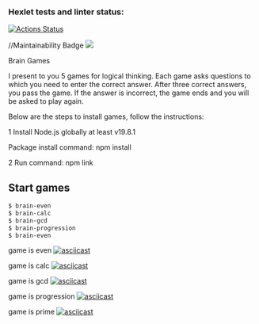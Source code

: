 ### Hexlet tests and linter status:

[![Actions Status](https://github.com/canekg/frontend-project-44/workflows/hexlet-check/badge.svg)](https://github.com/canekg/frontend-project-44/actions)

//Maintainability Badge
<a href="https://codeclimate.com/github/canekg/frontend-project-44/maintainability"><img src="https://api.codeclimate.com/v1/badges/f5544dd39ebb0550b757/maintainability" /></a>

Brain Games

I present to you 5 games for logical thinking. Each game asks questions to which you need to enter the correct answer. After three correct answers, you pass the game. If the answer is incorrect, the game ends and you will be asked to play again.

Below are the steps to install games, follow the instructions:

1 Install Node.js globally at least v19.8.1

Package install command: npm install <package name>

2 Run command: npm link

## Start games

```bash
$ brain-even
$ brain-calc
$ brain-gcd
$ brain-progression
$ brain-even
```

game is even
[![asciicast](https://asciinema.org/a/P19fFJQo8z9gXWqgQMlnsVnRm.svg)](https://asciinema.org/a/P19fFJQo8z9gXWqgQMlnsVnRm)

game is calc
[![asciicast](https://asciinema.org/a/bYpJmBd28O7uUPMH6O0Kp8Xeg.svg)](https://asciinema.org/a/bYpJmBd28O7uUPMH6O0Kp8Xeg)

game is gcd
[![asciicast](https://asciinema.org/a/XIMqgvOXezM95C5wg7DEeSMPv.svg)](https://asciinema.org/a/XIMqgvOXezM95C5wg7DEeSMPv)

game is progression
[![asciicast](https://asciinema.org/a/vGq6p3BJC9pnqepbL4Zgj7hhX.svg)](https://asciinema.org/a/vGq6p3BJC9pnqepbL4Zgj7hhX)

game is prime
[![asciicast](https://asciinema.org/a/80nNm6BJWgEsmGM2vzuY7Jp5Z.svg)](https://asciinema.org/a/80nNm6BJWgEsmGM2vzuY7Jp5Z)
